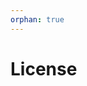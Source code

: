 ```yaml
---
orphan: true
---
```


# License

```{include} ../LICENSE

```
                                                                                                                              